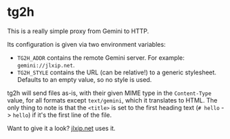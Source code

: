 # tg2h
This is a really simple proxy from Gemini to HTTP.

Its configuration is given via two environment variables:
- `TG2H_ADDR` contains the remote Gemini server. For example: `gemini://jlxip.net`.
- `TG2H_STYLE` contains the URL (can be relative!) to a generic stylesheet. Defaults to an empty value, so no style is used.

tg2h will send files as-is, with their given MIME type in the `Content-Type` value, for all formats except `text/gemini`, which it translates to HTML. The only thing to note is that the `<title>` is set to the first heading text (`# hello` -> `hello`) if it's the first line of the file.

Want to give it a look? [jlxip.net](https://jlxip.net) uses it.
